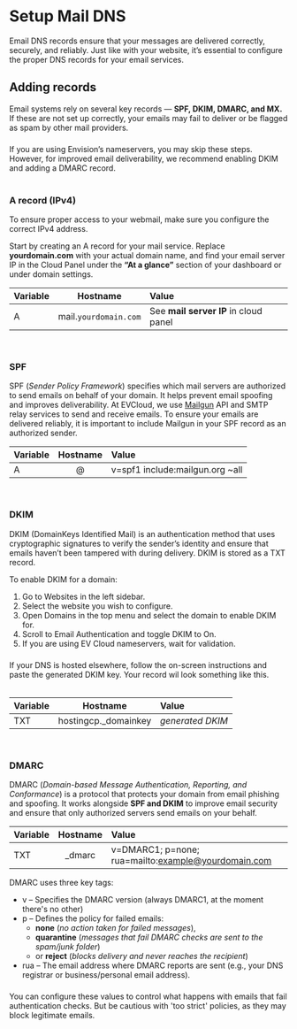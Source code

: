 # Setup Mail DNS

Email DNS records ensure that your messages are delivered correctly, securely, and reliably.
Just like with your website, it’s essential to configure the proper DNS records for your email services.


## Adding records

Email systems rely on several key records — **SPF, DKIM, DMARC, and MX.**
If these are not set up correctly, your emails may fail to deliver or be flagged as spam by other mail providers.

<div class="info custom-block" style="padding-top: 8px">
If you are using Envision’s nameservers, you may skip these steps. However, for improved email deliverability, we recommend enabling DKIM and adding a DMARC record.
</div>

<br>

### A record (IPv4)

To ensure proper access to your webmail, make sure you configure the correct IPv4 address.

Start by creating an A record for your mail service.
Replace **yourdomain.com** with your actual domain name, and find your email server IP in the Cloud Panel under the **“At a glance”** section of your dashboard or under domain settings.

| Variable | Hostname | Value |
|-----------|:-----------:|:-----------|
| A | mail.`yourdomain.com` | See **mail server IP** in cloud panel |

<br>


### SPF

SPF (*Sender Policy Framework*) specifies which mail servers are authorized to send emails on behalf of your domain. It helps prevent email spoofing and improves deliverability.
At EVCloud, we use [Mailgun](https://www.mailgun.com/) API and SMTP relay services to send and receive emails. To ensure your emails are delivered reliably, it is important to include Mailgun in your SPF record as an authorized sender.


| Variable | Hostname | Value |
|-----------|:-----------:|:-----------|
| A | @ | v=spf1 include:mailgun.org ~all |

<br>

### DKIM

DKIM (DomainKeys Identified Mail) is an authentication method that uses cryptographic signatures to verify the sender’s identity and ensure that emails haven’t been tampered with during delivery. DKIM is stored as a TXT record.

To enable DKIM for a domain:

1. Go to Websites in the left sidebar.
2. Select the website you wish to configure.
3. Open Domains in the top menu and select the domain to enable DKIM for.
4. Scroll to Email Authentication and toggle DKIM to On.
5. If you are using EV Cloud nameservers, wait for validation.

<div class="info custom-block" style="padding-top: 8px">
If your DNS is hosted elsewhere, follow the on-screen instructions and paste the generated DKIM key.
Your record wil look something like this.
</div>

<br>

| Variable | Hostname | Value |
|-----------|:-----------:|:-----------|
| TXT | hostingcp._domainkey | *generated DKIM* |

<br>

### DMARC

DMARC (*Domain-based Message Authentication, Reporting, and Conformance*) is a protocol that protects your domain from email phishing and spoofing.
It works alongside **SPF and DKIM** to improve email security and ensure that only authorized servers send emails on your behalf.

| Variable | Hostname | Value |
|-----------|:-----------:|:-----------|
| TXT | _dmarc |  v=DMARC1; p=none; rua=mailto:example@yourdomain.com |


DMARC uses three key tags:
- v – Specifies the DMARC version (always DMARC1, at the moment there's no other)
- p – Defines the policy for failed emails:
   - **none** (*no action taken for failed messages*),
   - **quarantine** (*messages that fail DMARC checks are sent to the spam/junk folder*)
   - or **reject** (*blocks delivery and never reaches the recipient*)
- rua – The email address where DMARC reports are sent (e.g., your DNS registrar or business/personal email address).


<div class="tip custom-block" style="padding-top: 8px">
You can configure these values to control what happens with emails that fail authentication checks. But be cautious with 'too strict' policies, as they may block legitimate emails.
</div>



